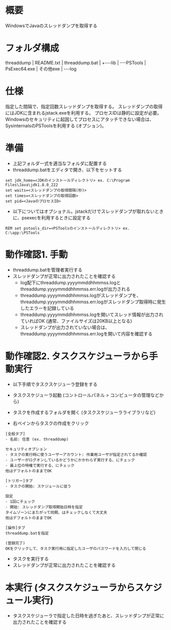 # 概要

WindowsでJavaのスレッドダンプを取得する

# フォルダ構成

threaddump
|   README.txt
|   threaddump.bat
|
+---lib
|   \---PSTools
|           PsExec64.exe
|						その他exe
|
\---log

# 仕様

指定した間隔で、指定回数スレッドダンプを取得する。
スレッドダンプの取得にはJDKに含まれるjstack.exeを利用する。
プロセスIDは静的に設定が必要。
Windowsのセキュリティに起因してプロセスにアタッチできない場合は、SysinternalsのPSToolsを利用する (オプション)。

# 準備

- 上記フォルダ一式を適当なフォルダに配置する
- threaddump.batをエディタで開き、以下をセットする

```
set jdk_home=<JDKのインストールディレクトリ> ex. C:\Program Files\Java\jdk1.8.0_222
set waits=<スレッドダンプの取得間隔(秒)>
set times=<スレッドダンプの取得回数>
set pid=<JavaのプロセスID>
```

- 以下についてはオプショナル。jstackだけでスレッドダンプが取れないときに、psexecを利用するときに設定する

```
REM set pstools_dir=<PSToolsのインストールディレクトリ> ex. C:\app:\PSTools
```

# 動作確認1. 手動

- threaddump.batを管理者実行する
- スレッドダンプが正常に出力されたことを確認する
	- log配下にthreaddump.yyyymmddhhmmss.logとthreaddump.yyyymmddhhmmss.err.logが出力される
	- threaddump.yyyymmddhhmmss.logがスレッドダンプを、threaddump.yyyymmddhhmmss.err.logがスレッドダンプ取得時に発生したエラーを記録している
	- threaddump.yyyymmddhhmmss.logを開いてスレッド情報が出力されていればOK (通常、ファイルサイズは20KB以上となる)
	- スレッドダンプが出力されていない場合は、threaddump.yyyymmddhhmmss.err.logを開いて内容を確認する

# 動作確認2. タスクスケジューラから手動実行

- 以下手順でタスクスケジューラ登録をする

- タスクスケジューラ起動 (コントロールパネル > コンピュータの管理などから)
- タスクを作成するフォルダを開く (タスクスケジューラライブラリなど)
- 右ペインからタスクの作成をクリック

```
[全般タブ]
- 名前: 任意 (ex. threaddump)

セキュリティオプション
- タスクの実行時に使うユーザーアカウント: 作業用ユーザが指定されてるか確認
- ユーザーがログオンしているかどうかにかかわらず実行する、にチェック
- 最上位の特権で実行する、にチェック
他はデフォルトのままでOK

[トリガー]タブ
- タスクの開始: スケジュールに従う

設定
- 1回にチェック
- 開始: スレッドダンプ取得開始日時を指定
タイムゾーンにまたがって同期、はチェックしなくて大丈夫
他はデフォルトのままでOK

[操作]タブ
threaddump.batを指定

(登録完了)
OKをクリックして、タスク実行用に指定したユーザのパスワードを入力して閉じる
```

- タスクを実行する
- スレッドダンプが正常に出力されたことを確認する

# 本実行 (タスクスケジューラからスケジュール実行)

- タスクスケジューラで指定した日時を過ぎたあと、スレッドダンプが正常に出力されたことを確認する
